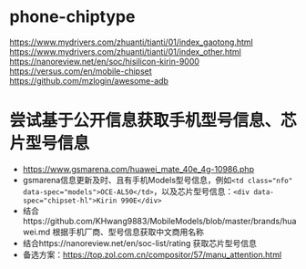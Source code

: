 # phone-chiptype

https://www.mydrivers.com/zhuanti/tianti/01/index_gaotong.html  
https://www.mydrivers.com/zhuanti/tianti/01/index_other.html  
https://nanoreview.net/en/soc/hisilicon-kirin-9000  
https://versus.com/en/mobile-chipset  
https://github.com/mzlogin/awesome-adb


# 尝试基于公开信息获取手机型号信息、芯片型号信息

- https://www.gsmarena.com/huawei_mate_40e_4g-10986.php  
- gsmarena信息更新及时、且有手机Models型号信息，例如```<td class="nfo" data-spec="models">OCE-AL50</td>```，以及芯片型号信息：```<div data-spec="chipset-hl">Kirin 990E</div>```
- 结合https://github.com/KHwang9883/MobileModels/blob/master/brands/huawei.md 根据手机厂商、型号信息获取中文商用名称
- 结合https://nanoreview.net/en/soc-list/rating 获取芯片型号信息
- 备选方案：https://top.zol.com.cn/compositor/57/manu_attention.html
